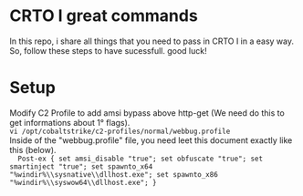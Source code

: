 # CRTO I great commands

In this repo, i share all things that you need to pass in CRTO I in a easy way. So, follow these steps to have sucessfull. good luck!  

# Setup 
Modify C2 Profile to add amsi bypass above http-get (We need do this to get informations about 1° flags).  
``vi /opt/cobaltstrike/c2-profiles/normal/webbug.profile``  
Inside of the "webbug.profile" file, you need leet this document exactly like this (below).  
``  
Post-ex {
set amsi_disable "true";
set obfuscate "true";
set smartinject "true"; set spawnto_x64 "%windir%\\sysnative\\dllhost.exe"; set
spawnto_x86 "%windir%\\syswow64\\dllhost.exe";
}
``  
